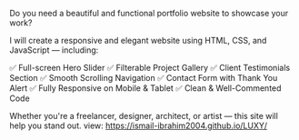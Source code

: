 Do you need a beautiful and functional portfolio website to showcase your work?

I will create a responsive and elegant website using HTML, CSS, and JavaScript — including:

✅ Full-screen Hero Slider
✅ Filterable Project Gallery
✅ Client Testimonials Section
✅ Smooth Scrolling Navigation
✅ Contact Form with Thank You Alert
✅ Fully Responsive on Mobile & Tablet
✅ Clean & Well-Commented Code

Whether you're a freelancer, designer, architect, or artist — this site will help you stand out.
view:
https://ismail-ibrahim2004.github.io/LUXY/
